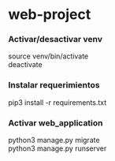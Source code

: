 # web-project

### Activar/desactivar venv ###
  source venv/bin/activate  
  deactivate

### Instalar requerimientos ###
  pip3 install -r requirements.txt

### Activar web_application ###
  python3 manage.py migrate  
  python3 manage.py runserver
